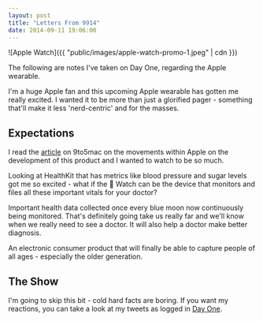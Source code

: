 ```yaml
---
layout: post
title: "Letters From 9914"
date: 2014-09-11 19:06:00
---
```


![Apple Watch]({{ "public/images/apple-watch-promo-1.jpeg" | cdn }})

The following are notes I've taken on Day One, regarding the Apple wearable.

I'm a huge Apple fan and this upcoming Apple wearable has gotten me really excited. I wanted it to be more than just a glorified pager - something that'll make it less 'nerd-centric' and for the masses.

## Expectations
I read the [article](http://9to5mac.com/2014/01/31/iwatch-ios-8-apple-sets-out-to-redefine-mobile-health-fitness-tracking/) on 9to5mac on the movements within Apple on the development of this product and I wanted to watch to be so much.

Looking at HealthKit that has metrics like blood pressure and sugar levels got me so excited - what if the  Watch can be the device that monitors and files all these important vitals for your doctor?

Important health data collected once every blue moon now continuously being monitored. That's definitely going take us really far and we'll know when we really need to see a doctor. It will also help a doctor make better diagnosis.

An electronic consumer product that will finally be able to capture people of all ages - especially the older generation.

## The Show
I'm going to skip this bit - cold hard facts are boring.
If you want my reactions, you can take a look at my tweets as logged in [Day One](https://dayone.me/MiqzuM).
